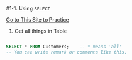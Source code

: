 #1-1. Using `SELECT`



[Go to This Site to Practice](https://www.w3schools.com/mysql/trymysql.asp?filename=trysql_select_all)



1. Get all things in Table

```sql

SELECT * FROM Customers;    -- * means 'all'
-- You can write remark or comments like this.

```
